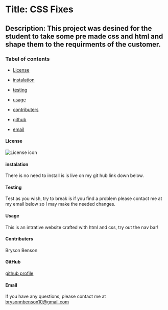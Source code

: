 
# Title: CSS Fixes

## Description: This project was desined for the student to take some pre made css and html and shape them to the requirments of the customer.

### Tabel of contents

* [License](#license)

* [instalation](#instalation)

* [testing](#testing)

* [usage](#usage)

* [contributers](#contributers)

* [github](#github)

* [email](#email)

#### License
![License icon](https://img.shields.io/badge/license-NONE-blue.svg)

#### instalation
There is no need to install is is live on my git hub link down below.

#### Testing
Test as you wish, try to break is if you find a problem please contact me at my email below so I may make the needed changes.

#### Usage
This is an intrative website crafted with html and css, try out the nav bar!

#### Contributers
Bryson Benson

#### GitHub
[github profile](https://github.com/Firm-Tofu10)

#### Email
If you have any questions, please contact me at brysonnbenson10@gmail.com

